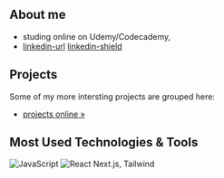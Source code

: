 ## About me
- studing online on Udemy/Codecademy, 
- [linkedin-url] [linkedin-shield]
## Projects
Some of my more intersting projects are grouped here: 
-  <a href="https://spatulatom.github.io/projects-online/" target="_blank"> projects online »</a>
   


## Most Used Technologies & Tools
![JavaScript](https://img.shields.io/badge/-JavaScript-black?style=flat-square&logo=javascript)
![React](https://img.shields.io/badge/-React-black?style=flat-square&logo=react)
Next.js, Tailwind


<!-- MARKDOWN LINKS & IMAGES -->

[linkedin-shield]: https://img.shields.io/badge/-LinkedIn-black.svg?style=for-the-badge&logo=linkedin&colorB=555
[linkedin-url]: https://www.linkedin.com/in/tomasz-s-069249244/
